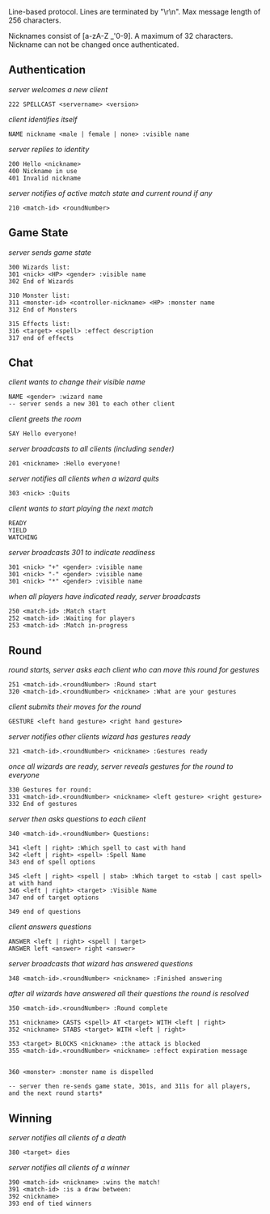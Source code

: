 

Line-based protocol.  Lines are terminated by "\r\n". Max message length of 256 characters.

Nicknames consist of [a-zA-Z _'0-9].  A maximum of 32 characters.  Nickname can not be changed once authenticated.



Authentication
----

*server welcomes a new client*

    222 SPELLCAST <servername> <version>

*client identifies itself*

    NAME nickname <male | female | none> :visible name

*server replies to identity*

    200 Hello <nickname>
    400 Nickname in use
    401 Invalid nickname

*server notifies of active match state and current round if any*

    210 <match-id> <roundNumber>


Game State
-----
*server sends game state*

    300 Wizards list:
    301 <nick> <HP> <gender> :visible name
    302 End of Wizards

    310 Monster list:
    311 <monster-id> <controller-nickname> <HP> :monster name
    312 End of Monsters

    315 Effects list:
    316 <target> <spell> :effect description
    317 end of effects


Chat
----
*client wants to change their visible name*

    NAME <gender> :wizard name
    -- server sends a new 301 to each other client

*client greets the room*

    SAY Hello everyone!

*server broadcasts to all clients (including sender)*

    201 <nickname> :Hello everyone!

*server notifies all clients when a wizard quits*

    303 <nick> :Quits


*client wants to start playing the next match*

    READY
    YIELD
    WATCHING

*server broadcasts 301 to indicate readiness*

    301 <nick> "+" <gender> :visible name
    301 <nick> "-" <gender> :visible name
    301 <nick> "*" <gender> :visible name



*when all players have indicated ready, server broadcasts*

    250 <match-id> :Match start
    252 <match-id> :Waiting for players
    253 <match-id> :Match in-progress



Round
----
*round starts, server asks each client who can move this round for gestures*

    251 <match-id>.<roundNumber> :Round start
    320 <match-id>.<roundNumber> <nickname> :What are your gestures

*client submits their moves for the round*

    GESTURE <left hand gesture> <right hand gesture>

*server notifies other clients wizard has gestures ready*

    321 <match-id>.<roundNumber> <nickname> :Gestures ready

*once all wizards are ready, server reveals gestures for the round to everyone*

    330 Gestures for round:
    331 <match-id>.<roundNumber> <nickname> <left gesture> <right gesture>
    332 End of gestures

*server then asks questions to each client*

    340 <match-id>.<roundNumber> Questions:

    341 <left | right> :Which spell to cast with hand
    342 <left | right> <spell> :Spell Name
    343 end of spell options

    345 <left | right> <spell | stab> :Which target to <stab | cast spell> at with hand
    346 <left | right> <target> :Visible Name
    347 end of target options

    349 end of questions

*client answers questions*

    ANSWER <left | right> <spell | target>
    ANSWER left <answer> right <answer>

*server broadcasts that wizard has answered questions*

    348 <match-id>.<roundNumber> <nickname> :Finished answering

*after all wizards have answered all their questions the round is resolved*

    350 <match-id>.<roundNumber> :Round complete

    351 <nickname> CASTS <spell> AT <target> WITH <left | right>
    352 <nickname> STABS <target> WITH <left | right>

    353 <target> BLOCKS <nickname> :the attack is blocked
    355 <match-id>.<roundNumber> <nickname> :effect expiration message


    360 <monster> :monster name is dispelled

    -- server then re-sends game state, 301s, and 311s for all players, and the next round starts*


Winning
-----

*server notifies all clients of a death*

    380 <target> dies

*server notifies all clients of a winner*

    390 <match-id> <nickname> :wins the match!
    391 <match-id> :is a draw between:
    392 <nickname>
    393 end of tied winners
